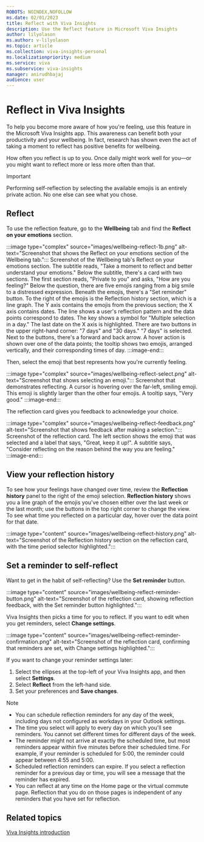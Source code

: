 ```yaml
---
ROBOTS: NOINDEX,NOFOLLOW
ms.date: 02/01/2023
title: Reflect with Viva Insights 
description: Use the Reflect feature in Microsoft Viva Insights
author: lilyolason
ms.author: v-lilyolason
ms.topic: article
ms.collection: viva-insights-personal
ms.localizationpriority: medium 
ms.service: viva
ms.subservice: viva-insights
manager: anirudhbajaj
audience: user
---
```


# Reflect in Viva Insights

To help you become more aware of how you're feeling, use this feature in the Microsoft Viva Insights app. This awareness can benefit both your productivity and your wellbeing. In fact, research has shown even the act of taking a moment to reflect has positive benefits for wellbeing.

How often you reflect is up to you. Once daily might work well for you&mdash;or you might want to reflect more or less more often than that.

>[!Important]
>Performing self-reflection by selecting the available emojis is an entirely private action. No one else can see what you chose.

## Reflect

To use the reflection feature, go to the **Wellbeing** tab and find the  **Reflect on your emotions** section. 

:::image type="complex" source="images/wellbeing-reflect-1b.png" alt-text="Screenshot that shows the Reflect on your emotions section of the Wellbeing tab.":::
   Screenshot of the Wellbeing tab's Reflect on your emotions section. The subtitle reads, "Take a moment to reflect and better understand your emotions." Below the subtitle, there's a card with two sections. The first section reads, "Private to you" and asks, "How are you feeling?" Below the question, there are five emojis ranging from a big smile to a distressed expression. Beneath the emojis, there's a "Set reminder" button. To the right of the emojis is the Reflection history section, which is a line graph. The Y axis contains the emojis from the previous section; the X axis contains dates. The line shows a user's reflection pattern and the data points correspond to dates. The key shows a symbol for "Multiple selection in a day." The last date on the X axis is highlighted. There are two buttons in the upper right-hand corner: "7 days" and "30 days." "7 days" is selected. Next to the buttons, there's a forward and back arrow. A hover action is shown over one of the data points; the tooltip shows two emojis, arranged vertically, and their corresponding times of day.
:::image-end:::

Then, select the emoji that best represents how you're currently feeling.

:::image type="complex" source="images/wellbeing-reflect-select.png" alt-text="Screenshot that shows selecting an emoji.":::
   Screenshot that demonstrates reflecting. A cursor is hovering over the far-left, smiling emoji. This emoji is slightly larger than the other four emojis. A tooltip says, "Very good." 
:::image-end:::

The reflection card gives you feedback to acknowledge your choice.

:::image type="complex" source="images/wellbeing-reflect-feedback.png" alt-text="Screenshot that shows feedback after making a selection.":::
   Screenshot of the reflection card. The left section shows the emoji that was selected and a label that says, "Great, keep it up!". A subtitle says, "Consider reflecting on the reason behind the way you are feeling."
:::image-end:::


## View your reflection history

To see how your feelings have changed over time, review the **Reflection history** panel to the right of the emoji selection. **Reflection history** shows you a line graph of the emojis you've chosen either over the last week or the last month; use the buttons in the top right corner to change the view. To see what time you reflected on a particular day, hover over the data point for that date.

:::image type="content" source="images/wellbeing-reflect-history.png" alt-text="Screenshot of the Reflection history section on the reflection card, with the time period selector highlighted.":::

## Set a reminder to self-reflect

Want to get in the habit of self-reflecting? Use the **Set reminder** button. 

:::image type="content" source="images/wellbeing-reflect-reminder-button.png" alt-text="Screenshot of the reflection card, showing reflection feedback, with the Set reminder button highlighted.":::

Viva Insights then picks a time for you to reflect. If you want to edit when you get reminders, select **Change settings**.

:::image type="content" source="images/wellbeing-reflect-reminder-confirmation.png" alt-text="Screenshot of the reflection card, confirming that reminders are set, with Change settings highlighted.":::

If you want to change your reminder settings later:

1. Select the ellipses at the top-left of your Viva Insights app, and then select **Settings**.
1. Select **Reflect** from the left-hand side.
1. Set your preferences and **Save changes**.

>[!Note]
>
>* You can schedule reflection reminders for any day of the week, including days not configured as workdays in your Outlook settings.
>* The time you select will apply to every day on which you'll see reminders. You cannot set different times for different days of the week.
>* The reminder might not arrive at exactly the scheduled time, but most reminders appear within five minutes before their scheduled time. For example, if your reminder is scheduled for 5:00, the reminder could appear between 4:55 and 5:00.
>* Scheduled reflection reminders can expire. If you select a reflection reminder for a previous day or time, you will see a message that the reminder has expired.
>* You can reflect at any time on the Home page or the virtual commute page. Reflection that you do on those pages is independent of any reminders that you have set for reflection.


## Related topics

[Viva Insights  introduction](../introduction.md)

